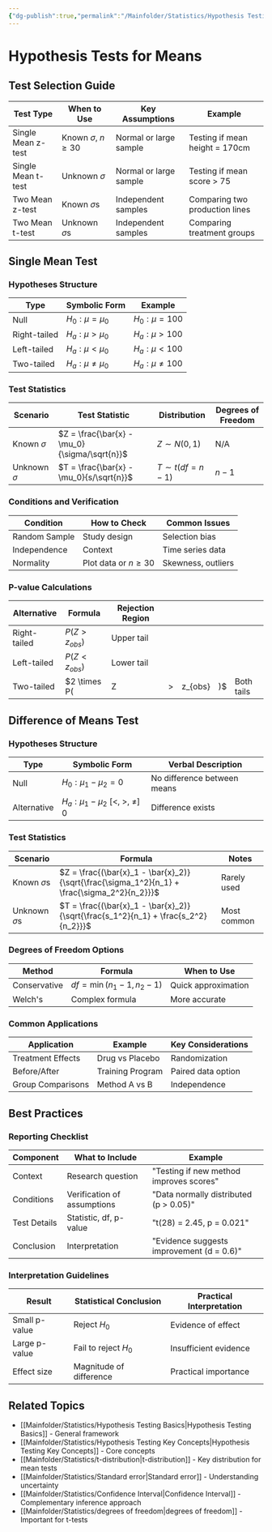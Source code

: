 ```yaml
---
{"dg-publish":true,"permalink":"/Mainfolder/Statistics/Hypothesis Testing for Means/"}
---
```


# Hypothesis Tests for Means

## Test Selection Guide

| Test Type | When to Use | Key Assumptions | Example |
|-----------|-------------|-----------------|---------|
| Single Mean z-test | Known $\sigma$, $n \geq 30$ | Normal or large sample | Testing if mean height = 170cm |
| Single Mean t-test | Unknown $\sigma$ | Normal or large sample | Testing if mean score > 75 |
| Two Mean z-test | Known $\sigma$s | Independent samples | Comparing two production lines |
| Two Mean t-test | Unknown $\sigma$s | Independent samples | Comparing treatment groups |

## Single Mean Test

### Hypotheses Structure

| Type | Symbolic Form | Example |
|------|--------------|---------|
| Null | $H_0: \mu = \mu_0$ | $H_0: \mu = 100$ |
| Right-tailed | $H_a: \mu > \mu_0$ | $H_a: \mu > 100$ |
| Left-tailed | $H_a: \mu < \mu_0$ | $H_a: \mu < 100$ |
| Two-tailed | $H_a: \mu \neq \mu_0$ | $H_a: \mu \neq 100$ |

### Test Statistics

| Scenario | Test Statistic | Distribution | Degrees of Freedom |
|----------|---------------|--------------|-------------------|
| Known $\sigma$ | $Z = \frac{\bar{x} - \mu_0}{\sigma/\sqrt{n}}$ | $Z \sim N(0,1)$ | N/A |
| Unknown $\sigma$ | $T = \frac{\bar{x} - \mu_0}{s/\sqrt{n}}$ | $T \sim t(df = n-1)$ | $n-1$ |

### Conditions and Verification

| Condition | How to Check | Common Issues |
|-----------|--------------|---------------|
| Random Sample | Study design | Selection bias |
| Independence | Context | Time series data |
| Normality | Plot data or $n \geq 30$ | Skewness, outliers |

### P-value Calculations

| Alternative  | Formula          | Rejection Region |     |         |     |            |
| ------------ | ---------------- | ---------------- | --- | ------- | --- | ---------- |
| Right-tailed | $P(Z > z_{obs})$ | Upper tail       |     |         |     |            |
| Left-tailed  | $P(Z < z_{obs})$ | Lower tail       |     |         |     |            |
| Two-tailed   | $2 \times P(     | Z                | >   | z_{obs} | )$  | Both tails |

## Difference of Means Test

### Hypotheses Structure

| Type        | Symbolic Form                      | Verbal Description          |
| ----------- | ---------------------------------- | --------------------------- |
| Null        | $H_0: \mu_1 - \mu_2 = 0$           | No difference between means |
| Alternative | $H_a: \mu_1 - \mu_2$ [<, >, ≠] $0$ | Difference exists           |

### Test Statistics

| Scenario | Formula | Notes |
|----------|---------|--------|
| Known $\sigma$s | $Z = \frac{(\bar{x}_1 - \bar{x}_2)}{\sqrt{\frac{\sigma_1^2}{n_1} + \frac{\sigma_2^2}{n_2}}}$ | Rarely used |
| Unknown $\sigma$s | $T = \frac{(\bar{x}_1 - \bar{x}_2)}{\sqrt{\frac{s_1^2}{n_1} + \frac{s_2^2}{n_2}}}$ | Most common |

### Degrees of Freedom Options

| Method | Formula | When to Use |
|--------|---------|------------|
| Conservative | $df = \min(n_1-1, n_2-1)$ | Quick approximation |
| Welch's | Complex formula | More accurate |

### Common Applications

| Application | Example | Key Considerations |
|-------------|---------|-------------------|
| Treatment Effects | Drug vs Placebo | Randomization |
| Before/After | Training Program | Paired data option |
| Group Comparisons | Method A vs B | Independence |

## Best Practices

### Reporting Checklist

| Component | What to Include | Example |
|-----------|----------------|---------|
| Context | Research question | "Testing if new method improves scores" |
| Conditions | Verification of assumptions | "Data normally distributed (p > 0.05)" |
| Test Details | Statistic, df, p-value | "t(28) = 2.45, p = 0.021" |
| Conclusion | Interpretation | "Evidence suggests improvement (d = 0.6)" |

### Interpretation Guidelines

| Result | Statistical Conclusion | Practical Interpretation |
|--------|----------------------|------------------------|
| Small p-value | Reject $H_0$ | Evidence of effect |
| Large p-value | Fail to reject $H_0$ | Insufficient evidence |
| Effect size | Magnitude of difference | Practical importance |

## Related Topics
- [[Mainfolder/Statistics/Hypothesis Testing Basics\|Hypothesis Testing Basics]] - General framework
- [[Mainfolder/Statistics/Hypothesis Testing Key Concepts\|Hypothesis Testing Key Concepts]] - Core concepts
- [[Mainfolder/Statistics/t-distribution\|t-distribution]] - Key distribution for mean tests
- [[Mainfolder/Statistics/Standard error\|Standard error]] - Understanding uncertainty
- [[Mainfolder/Statistics/Confidence Interval\|Confidence Interval]] - Complementary inference approach
- [[Mainfolder/Statistics/degrees of freedom\|degrees of freedom]] - Important for t-tests 